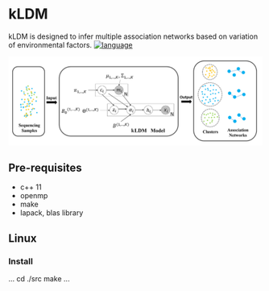 # kLDM
kLDM is designed to infer multiple association networks based on variation of environmental factors. [![language](https://img.shields.io/badge/language-c++-blue.svg)]()

![](https://github.com/tinglab/kLDM/blob/master/pictures/model_explain.jpg)

## Pre-requisites
- c++ 11
- openmp
- make
- lapack, blas library

## Linux
### Install
...
cd ./src
make
...
